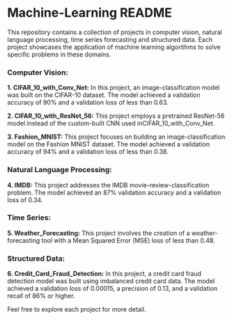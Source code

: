 <h1>Machine-Learning README</h1>

This repository contains a collection of projects in computer vision, natural language processing, time series forecasting and structured data. 
Each project showcases the application of machine learning algorithms to solve specific problems in these domains. 

<h3> Computer Vision: </h3>

 **1. CIFAR_10_with_Conv_Net:**
In this project, an image-classification model was built on the CIFAR-10 dataset. The model achieved a validation accuracy of 90% and a validation loss of less than 0.63.

**2. CIFAR_10_with_ResNet_56:**
This project employs a pretrained ResNet-56 model instead of the custom-built CNN used inCIFAR_10_with_Conv_Net.

**3. Fashion_MNIST:**
This project focuses on building an image-classification model on the Fashion MNIST dataset. The model achieved a validation accuracy of 94% and a validation loss of less than 0.38. 

<h3>Natural Language Processing:</h3>

**4. IMDB:**
This project addresses the IMDB movie-review-classification problem. The model achieved an 87% validation accuracy and a validation loss of 0.34. 

<h3>Time Series:</h3>

**5. Weather_Forecasting:**
This project involves the creation of a weather-forecasting tool with a Mean Squared Error (MSE) loss of less than 0.48. 

<h3>Structured Data:</h3>

**6. Credit_Card_Fraud_Detection:**
In this project, a credit card fraud detection model was built using imbalanced credit card data. The model achieved a validation loss of 0.00015, a precision of 0.13, and a validation recall of 86% or higher. 

Feel free to explore each project for more detail.
